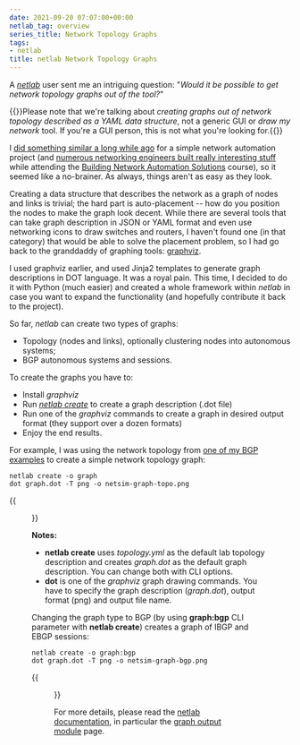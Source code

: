 ```yaml
---
date: 2021-09-20 07:07:00+00:00
netlab_tag: overview
series_title: Network Topology Graphs
tags:
- netlab
title: netlab Network Topology Graphs
---
```

A [*netlab*](https://netsim-tools.readthedocs.io) user sent me an intriguing question: "*Would it be possible to get network topology graphs out of the tool?*"

{{<note info>}}Please note that we're talking about *creating graphs out of network topology described as a YAML data structure*, not a generic GUI or *draw my network* tool. If you're a GUI person, this is not what you're looking for.{{</note>}}

I [did something similar a long while ago](https://my.ipspace.net/bin/list?id=Ansible#SAMPLES) for a simple network automation project (and [numerous networking engineers built really interesting stuff](https://www.ipspace.net/NetAutSol/Solutions#Network_Diagrams) while attending the [Building Network Automation Solutions](https://www.ipspace.net/Building_Network_Automation_Solutions) course), so it seemed like a no-brainer. As always, things aren't as easy as they look.
<!--more-->
Creating a data structure that describes the network as a graph of nodes and links is trivial; the hard part is auto-placement -- how do you position the nodes to make the graph look decent. While there are several tools that can take graph description in JSON or YAML format and even use networking icons to draw switches and routers, I haven't found one (in that category) that would be able to solve the placement problem, so I had go back to the granddaddy of graphing tools: [graphviz](https://graphviz.org/).

I used graphviz earlier, and used Jinja2 templates to generate graph descriptions in DOT language. It was a royal pain. This time, I decided to do it with Python (much easier) and created a whole framework within *netlab* in case you want to expand the functionality (and hopefully contribute it back to the project).

So far, *netlab* can create two types of graphs:

* Topology (nodes and links), optionally clustering nodes into autonomous systems;
* BGP autonomous systems and sessions.

To create the graphs you have to:

* Install *graphviz*
* Run *[netlab create](https://netsim-tools.readthedocs.io/en/latest/netlab/create.html)* to create a graph description (.dot file)
* Run one of the *graphviz* commands to create a graph in desired output format (they support over a dozen formats)
* Enjoy the end results.

For example, I was using the network topology from [one of my BGP examples](https://github.com/ipspace/netlab-examples/tree/master/BGP/LocPref-Prepend) to create a simple network topology graph:

```
netlab create -o graph
dot graph.dot -T png -o netsim-graph-topo.png
```

{{<figure src="netsim-graph-topo.png" caption="Lab topology (nodes and links)">}}

**Notes:**

* **netlab create** uses *topology.yml* as the default lab topology description and creates *graph.dot* as the default graph description. You can change both with CLI options.
* **dot** is one of the *graphviz* graph drawing commands. You have to specify the graph description (*graph.dot*), output format (png) and output file name.

Changing the graph type to BGP (by using **graph:bgp** CLI parameter with **netlab create**) creates a graph of IBGP and EBGP sessions:

```
netlab create -o graph:bgp
dot graph.dot -T png -o netsim-graph-bgp.png
```

{{<figure src="netsim-graph-bgp.png" caption="BGP sessions">}}

For more details, please read the [netlab documentation](https://netsim-tools.readthedocs.io/en/latest/index.html), in particular the [graph output module](https://netsim-tools.readthedocs.io/en/latest/outputs/graph.html) page.

